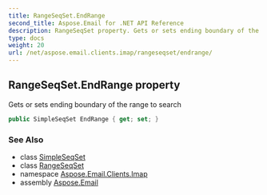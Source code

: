 ```yaml
---
title: RangeSeqSet.EndRange
second_title: Aspose.Email for .NET API Reference
description: RangeSeqSet property. Gets or sets ending boundary of the range to search
type: docs
weight: 20
url: /net/aspose.email.clients.imap/rangeseqset/endrange/
---
```

## RangeSeqSet.EndRange property

Gets or sets ending boundary of the range to search

```csharp
public SimpleSeqSet EndRange { get; set; }
```

### See Also

* class [SimpleSeqSet](../../simpleseqset/)
* class [RangeSeqSet](../)
* namespace [Aspose.Email.Clients.Imap](../../rangeseqset/)
* assembly [Aspose.Email](../../../)


